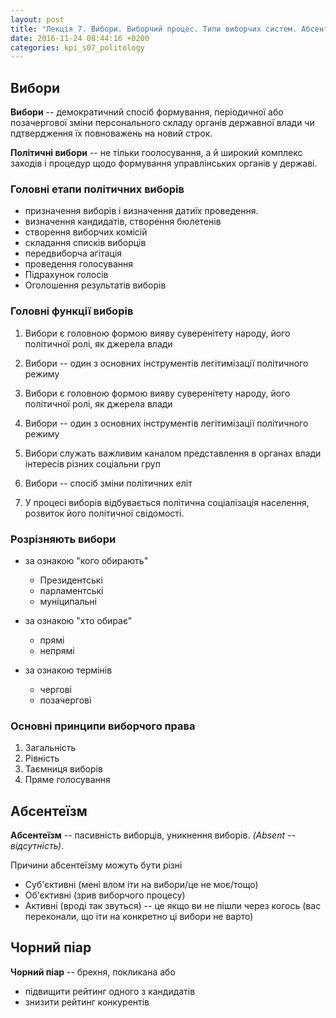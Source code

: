 ```yaml
---
layout: post
title: "Лекція 7. Вибори. Виборчий процес. Типи виборчих систем. Абсентеїзм. Чорний піар"
date: 2016-11-24 08:44:16 +0200
categories: kpi_s07_politology
---
```


## Вибори

**Вибори** -- демократичний спосіб формування, періодичної або позачергової зміни персонального складу органів державної влади чи пдтвердження їх повноважень на новий строк.

**Політичні вибори** -- не тільки гоолосування, а й широкий комплекс заходів і процедур щодо формування управлінських органів у державі.

### Головні етапи політичних виборів

- призначення виборів і визначення датиїх проведення.
- визначення кандидатів, створення бюлетенів
- створення виборчих комісій
- складання списків виборців
- передвиборча агітація
- проведення голосування
- Підрахунок голосів
- Оголошення результатів виборів

### Головні функції виборів

1. Вибори є головною формою вияву суверенітету народу, його політичної ролі, як джерела влади
2. Вибори -- один з основних інструментів легітимізації політичного режиму

1. Вибори є головною формою вияву суверенітету народу, його політичної ролі, як джерела влади
2. Вибори -- один з основних інструментів легітимізації політичного режиму
3. Вибори служать важливим каналом представлення в органах влади інтересів різних соціальни груп
4. Вибори -- спосіб зміни політичних еліт
5. У процесі виборів відбувається політична соціалізація населення, розвиток його політичної свідомості.

### Розрізняють вибори

- за ознакою "кого обирають"
  - Президентські
  - парламентські
  - муніципальні

- за ознакою "хто обирає"
  - прямі
  - непрямі

- за ознакою термінів
  - чергові
  - позачергові

### Основні принципи виборчого права

1. Загальність
2. Рівність
3. Таємниця виборів
4. Пряме голосування

## Абсентеїзм

**Абсентеїзм** -- пасивність виборців, уникнення виборів. *(Absent -- відсутність)*.

Причини абсентеїзму можуть бути різні

- Суб'єктивні (мені влом іти на вибори/це не моє/тощо)
- Об'єктивні (зрив виборчого процесу)
- Активні (вроді так звуться) -- це якщо ви не пішли через когось (вас переконали, що іти на конкретно ці вибори не варто)

## Чорний піар

**Чорний піар** -- брехня, покликана або 

 - підвищити рейтинг одного з кандидатів
 - знизити рейтинг конкурентів
